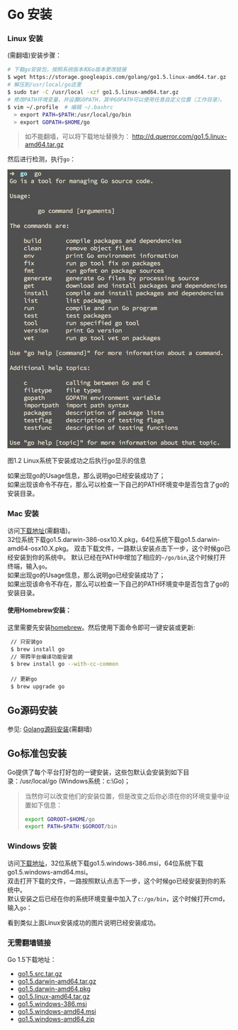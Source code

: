 # Go 安装


### Linux 安装
(需翻墙)安装步骤：
```sh
# 下载go安装包，按照系统版本和Go版本更改链接
$ wget https://storage.googleapis.com/golang/go1.5.linux-amd64.tar.gz
# 解压到/usr/local/go这里
$ sudo tar -C /usr/local -xzf go1.5.linux-amd64.tar.gz
# 修改PATH环境变量，并设置GOPATH，其中GOPATH可以使用任意自定义位置（工作目录）。
$ vim ~/.profile  # 编辑 ~/.bashrc
  > export PATH=$PATH:/usr/local/go/bin
  > export GOPATH=$HOME/go
```

> 如不能翻墙，可以将下载地址替换为：
> http://d.querror.com/go1.5.linux-amd64.tar.gz

然后进行检测，执行`go`：

![](../images/1.1.mac.png?raw=true)

图1.2 Linux系统下安装成功之后执行go显示的信息

如果出现go的Usage信息，那么说明go已经安装成功了；   
如果出现该命令不存在，那么可以检查一下自己的PATH环境变中是否包含了go的安装目录。

### Mac 安装
访问[下载地址][downlink](需翻墙)。   
32位系统下载go1.5.darwin-386-osx10.X.pkg，64位系统下载go1.5.darwin-amd64-osx10.X.pkg。
双击下载文件，一路默认安装点击下一步，这个时候go已经安装到你的系统中。
默认已经在PATH中增加了相应的`~/go/bin`,这个时候打开终端，输入`go`。   
如果出现go的Usage信息，那么说明go已经安装成功了；   
如果出现该命令不存在，那么可以检查一下自己的PATH环境变中是否包含了go的安装目录。   

#### 使用Homebrew安装：   
这里需要先安装[homebrew](http://brew.sh/index_zh-cn.html)。然后使用下面命令即可一键安装或更新:   
```sh
 // 只安装go
 $ brew install go
 // 带跨平台编译功能安装
 $ brew install go --with-cc-common 
 
 // 更新go
 $ brew upgrade go
```

## Go源码安装
参见: [Golang源码安装](http://golang.org/doc/install/source)(需翻墙)


## Go标准包安装
Go提供了每个平台打好包的一键安装，这些包默认会安装到如下目录：/usr/local/go (Windows系统：c:\Go)；   

> 当然你可以改变他们的安装位置，但是改变之后你必须在你的环境变量中设置如下信息：
> ```sh
> export GOROOT=$HOME/go  
> export PATH=$PATH:$GOROOT/bin
> ```


### Windows 安装
访问[下载地址][downlink]，32位系统下载go1.5.windows-386.msi，64位系统下载go1.5.windows-amd64.msi。   
双击打开下载的文件，一路按照默认点击下一步，这个时候go已经安装到你的系统中。   
默认安装之后已经在你的系统环境变量中加入了`c:/go/bin`，这个时候打开cmd，输入`go`：

看到类似上面Linux安装成功的图片说明已经安装成功。


### 无需翻墙链接
Go 1.5下载地址：   
* [go1.5.src.tar.gz](http://d.querror.com/go1.5.src.tar.gz)
* [go1.5.darwin-amd64.tar.gz](http://d.querror.com/go1.5.darwin-amd64.tar.gz)
* [go1.5.darwin-amd64.pkg](http://d.querror.com/go1.5.darwin-amd64.pkg)
* [go1.5.linux-amd64.tar.gz](http://d.querror.com/go1.5.linux-amd64.tar.gz)
* [go1.5.windows-386.msi](http://d.querror.com/go1.5.windows-386.msi)
* [go1.5.windows-amd64.msi](http://d.querror.com/go1.5.windows-amd64.msi)
* [go1.5.windows-amd64.zip](http://d.querror.com/go1.5.windows-amd64.zip)


[downlink]: https://golang.org/dl/ "Go安装包下载"
